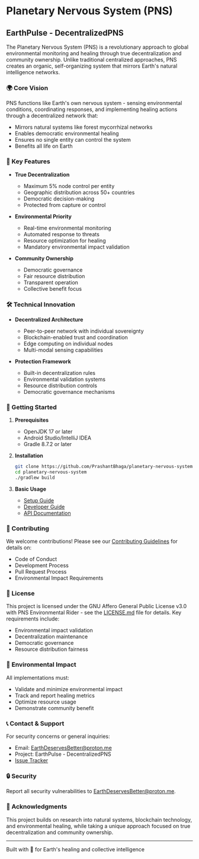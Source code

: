 # Planetary Nervous System (PNS)
## EarthPulse - DecentralizedPNS

The Planetary Nervous System (PNS) is a revolutionary approach to global environmental monitoring and healing through true decentralization and community ownership. Unlike traditional centralized approaches, PNS creates an organic, self-organizing system that mirrors Earth's natural intelligence networks.

### 🌍 Core Vision

PNS functions like Earth's own nervous system - sensing environmental conditions, coordinating responses, and implementing healing actions through a decentralized network that:

- Mirrors natural systems like forest mycorrhizal networks
- Enables democratic environmental healing
- Ensures no single entity can control the system
- Benefits all life on Earth

### 🔑 Key Features

- **True Decentralization**
  - Maximum 5% node control per entity
  - Geographic distribution across 50+ countries
  - Democratic decision-making
  - Protected from capture or control

- **Environmental Priority**
  - Real-time environmental monitoring
  - Automated response to threats
  - Resource optimization for healing
  - Mandatory environmental impact validation

- **Community Ownership**
  - Democratic governance
  - Fair resource distribution
  - Transparent operation
  - Collective benefit focus

### 🛠️ Technical Innovation

- **Decentralized Architecture**
  - Peer-to-peer network with individual sovereignty
  - Blockchain-enabled trust and coordination
  - Edge computing on individual nodes
  - Multi-modal sensing capabilities

- **Protection Framework**
  - Built-in decentralization rules
  - Environmental validation systems
  - Resource distribution controls
  - Democratic governance mechanisms

### 🚀 Getting Started

1. **Prerequisites**
   - OpenJDK 17 or later
   - Android Studio/IntelliJ IDEA
   - Gradle 8.7.2 or later

2. **Installation**
   ```bash
   git clone https://github.com/PrashantBhaga/planetary-nervous-system.git
   cd planetary-nervous-system
   ./gradlew build
   ```

3. **Basic Usage**
   - [Setup Guide](docs/setup/QUICKSTART.md)
   - [Developer Guide](docs/development/GUIDE.md)
   - [API Documentation](docs/api/README.md)

### 🤝 Contributing

We welcome contributions! Please see our [Contributing Guidelines](CONTRIBUTING.md) for details on:
- Code of Conduct
- Development Process
- Pull Request Process
- Environmental Impact Requirements

### 📜 License

This project is licensed under the GNU Affero General Public License v3.0 with PNS Environmental Rider - see the [LICENSE.md](LICENSE.md) file for details. Key requirements include:

- Environmental impact validation
- Decentralization maintenance
- Democratic governance
- Resource distribution fairness

### 🌱 Environmental Impact

All implementations must:
- Validate and minimize environmental impact
- Track and report healing metrics
- Optimize resource usage
- Demonstrate community benefit

### 📞 Contact & Support

For security concerns or general inquiries:
- Email: EarthDeservesBetter@proton.me
- Project: EarthPulse - DecentralizedPNS
- [Issue Tracker](https://github.com/PrashantBhaga/planetary-nervous-system/issues)

### 🔒 Security

Report all security vulnerabilities to EarthDeservesBetter@proton.me.

### 🙏 Acknowledgments

This project builds on research into natural systems, blockchain technology, and environmental healing, while taking a unique approach focused on true decentralization and community ownership.

---
Built with 💚 for Earth's healing and collective intelligence
